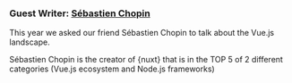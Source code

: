 ### Guest Writer: [Sébastien Chopin](seb@nuxtjs.com)

This year we asked our friend Sébastien Chopin to talk about the Vue.js landscape.

Sébastien Chopin is the creator of {nuxt} that is in the TOP 5 of 2 different categories (Vue.js ecosystem and Node.js frameworks)
